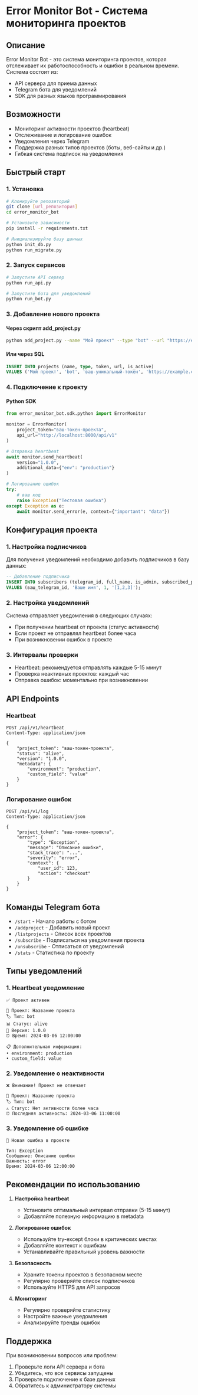 # Error Monitor Bot - Система мониторинга проектов

## Описание
Error Monitor Bot - это система мониторинга проектов, которая отслеживает их работоспособность и ошибки в реальном времени. Система состоит из:
- API сервера для приема данных
- Telegram бота для уведомлений
- SDK для разных языков программирования

## Возможности
- Мониторинг активности проектов (heartbeat)
- Отслеживание и логирование ошибок
- Уведомления через Telegram
- Поддержка разных типов проектов (боты, веб-сайты и др.)
- Гибкая система подписок на уведомления

## Быстрый старт

### 1. Установка
```bash
# Клонируйте репозиторий
git clone [url_репозитория]
cd error_monitor_bot

# Установите зависимости
pip install -r requirements.txt

# Инициализируйте базу данных
python init_db.py
python run_migrate.py
```

### 2. Запуск сервисов
```bash
# Запустите API сервер
python run_api.py

# Запустите бота для уведомлений
python run_bot.py
```

### 3. Добавление нового проекта

#### Через скрипт add_project.py
```bash
python add_project.py --name "Мой проект" --type "bot" --url "https://example.com"
```

#### Или через SQL
```sql
INSERT INTO projects (name, type, token, url, is_active) 
VALUES ('Мой проект', 'bot', 'ваш-уникальный-токен', 'https://example.com', 1);
```

### 4. Подключение к проекту

#### Python SDK
```python
from error_monitor_bot.sdk.python import ErrorMonitor

monitor = ErrorMonitor(
    project_token="ваш-токен-проекта",
    api_url="http://localhost:8000/api/v1"
)

# Отправка heartbeat
await monitor.send_heartbeat(
    version="1.0.0",
    additional_data={"env": "production"}
)

# Логирование ошибок
try:
    # ваш код
    raise Exception("Тестовая ошибка")
except Exception as e:
    await monitor.send_error(e, context={"important": "data"})
```

## Конфигурация проекта

### 1. Настройка подписчиков
Для получения уведомлений необходимо добавить подписчиков в базу данных:

```sql
-- Добавление подписчика
INSERT INTO subscribers (telegram_id, full_name, is_admin, subscribed_projects) 
VALUES (ваш_telegram_id, 'Ваше имя', 1, '[1,2,3]');
```

### 2. Настройка уведомлений

Система отправляет уведомления в следующих случаях:
- При получении heartbeat от проекта (статус активности)
- Если проект не отправлял heartbeat более часа
- При возникновении ошибок в проекте

### 3. Интервалы проверки
- Heartbeat: рекомендуется отправлять каждые 5-15 минут
- Проверка неактивных проектов: каждый час
- Отправка ошибок: моментально при возникновении

## API Endpoints

### Heartbeat
```http
POST /api/v1/heartbeat
Content-Type: application/json

{
    "project_token": "ваш-токен-проекта",
    "status": "alive",
    "version": "1.0.0",
    "metadata": {
        "environment": "production",
        "custom_field": "value"
    }
}
```

### Логирование ошибок
```http
POST /api/v1/log
Content-Type: application/json

{
    "project_token": "ваш-токен-проекта",
    "error": {
        "type": "Exception",
        "message": "Описание ошибки",
        "stack_trace": "...",
        "severity": "error",
        "context": {
            "user_id": 123,
            "action": "checkout"
        }
    }
}
```

## Команды Telegram бота

- `/start` - Начало работы с ботом
- `/addproject` - Добавить новый проект
- `/listprojects` - Список всех проектов
- `/subscribe` - Подписаться на уведомления проекта
- `/unsubscribe` - Отписаться от уведомлений
- `/stats` - Статистика по проекту

## Типы уведомлений

### 1. Heartbeat уведомление
```
✅ Проект активен

📝 Проект: Название проекта
🏷️ Тип: bot
📊 Статус: alive
🔄 Версия: 1.0.0
⏰ Время: 2024-03-06 12:00:00

📋 Дополнительная информация:
• environment: production
• custom_field: value
```

### 2. Уведомление о неактивности
```
❌ Внимание! Проект не отвечает

📝 Проект: Название проекта
🏷️ Тип: bot
⚠️ Статус: Нет активности более часа
⏰ Последняя активность: 2024-03-06 11:00:00
```

### 3. Уведомление об ошибке
```
🚨 Новая ошибка в проекте

Тип: Exception
Сообщение: Описание ошибки
Важность: error
Время: 2024-03-06 12:00:00
```

## Рекомендации по использованию

1. **Настройка heartbeat**
   - Установите оптимальный интервал отправки (5-15 минут)
   - Добавляйте полезную информацию в metadata

2. **Логирование ошибок**
   - Используйте try-except блоки в критических местах
   - Добавляйте контекст к ошибкам
   - Устанавливайте правильный уровень важности

3. **Безопасность**
   - Храните токены проектов в безопасном месте
   - Регулярно проверяйте список подписчиков
   - Используйте HTTPS для API запросов

4. **Мониторинг**
   - Регулярно проверяйте статистику
   - Настройте важные уведомления
   - Анализируйте тренды ошибок

## Поддержка

При возникновении вопросов или проблем:
1. Проверьте логи API сервера и бота
2. Убедитесь, что все сервисы запущены
3. Проверьте подключение к базе данных
4. Обратитесь к администратору системы 